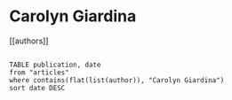 # Carolyn Giardina

[[authors]]

```dataview

TABLE publication, date
from "articles"
where contains(flat(list(author)), "Carolyn Giardina")
sort date DESC

```